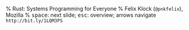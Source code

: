 % Rust: Systems Programming for Everyone
% Felix Klock (`@pnkfelix`), Mozilla
% <kbd class="key">space</kbd>: next slide; <kbd class="key">esc</kbd>: overview; arrows navigate `http://bit.ly/1LQM3PS`
